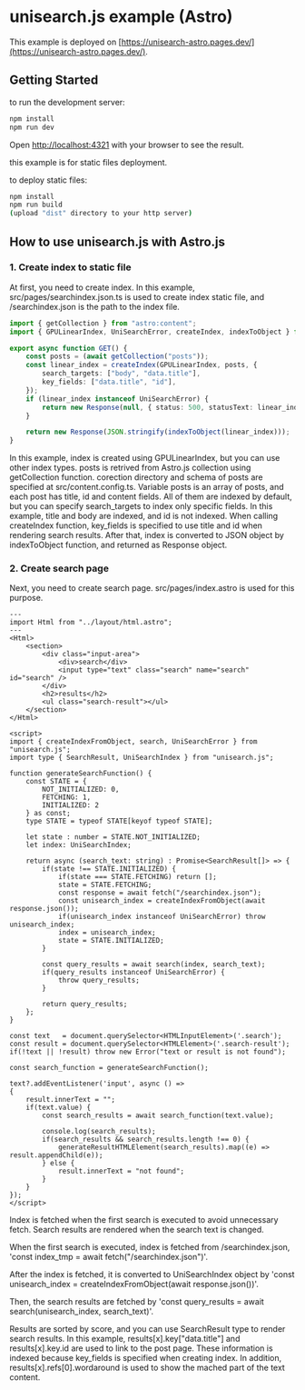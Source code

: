 # unisearch.js example (Astro)

This example is deployed on [https://unisearch-astro.pages.dev/](https://unisearch-astro.pages.dev/).

## Getting Started

to run the development server:

```bash
npm install
npm run dev
```

Open [http://localhost:4321](http://localhost:4321) with your browser to see the result.

this example is for static files deployment.

to deploy static files:

```bash
npm install
npm run build
(upload "dist" directory to your http server)
```

## How to use unisearch.js with Astro.js

### 1. Create index to static file

At first, you need to create index. In this example, src/pages/searchindex.json.ts is used to create index static file, and /searchindex.json is the path to the index file.

```ts
import { getCollection } from "astro:content";
import { GPULinearIndex, UniSearchError, createIndex, indexToObject } from "unisearch.js";

export async function GET() {
    const posts = (await getCollection("posts"));
    const linear_index = createIndex(GPULinearIndex, posts, {
        search_targets: ["body", "data.title"],
        key_fields: ["data.title", "id"],
    });
    if (linear_index instanceof UniSearchError) {
        return new Response(null, { status: 500, statusText: linear_index.message });
    }

    return new Response(JSON.stringify(indexToObject(linear_index)));
}
```

In this example, index is created using GPULinearIndex, but you can use other index types.
posts is retrived from Astro.js collection using getCollection function.
corection directory and schema of posts are specified at src/content.config.ts.
Variable posts is an array of posts, and each post has title, id and content fields. All of them are indexed by default, but you can specify search_targets to index only specific fields. In this example, title and body are indexed, and id is not indexed.
When calling createIndex function, key_fields is specified to use title and id when rendering search results.
After that, index is converted to JSON object by indexToObject function, and returned as Response object.

### 2. Create search page

Next, you need to create search page. src/pages/index.astro is used for this purpose.

```astro
---
import Html from "../layout/html.astro";
---
<Html>
	<section>
		<div class="input-area">
			<div>search</div>
			<input type="text" class="search" name="search" id="search" />
		</div>
		<h2>results</h2>
		<ul class="search-result"></ul>
	</section>
</Html>

<script>
import { createIndexFromObject, search, UniSearchError } from "unisearch.js";
import type { SearchResult, UniSearchIndex } from "unisearch.js";

function generateSearchFunction() {
	const STATE = {
		NOT_INITIALIZED: 0,
		FETCHING: 1,
		INITIALIZED: 2
	} as const;
	type STATE = typeof STATE[keyof typeof STATE];

	let state : number = STATE.NOT_INITIALIZED;
	let index: UniSearchIndex;

	return async (search_text: string) : Promise<SearchResult[]> => {
		if(state !== STATE.INITIALIZED) {
			if(state === STATE.FETCHING) return [];
			state = STATE.FETCHING;
			const response = await fetch("/searchindex.json");
			const unisearch_index = createIndexFromObject(await response.json());
			if(unisearch_index instanceof UniSearchError) throw unisearch_index;
			index = unisearch_index;
			state = STATE.INITIALIZED;
		}

		const query_results = await search(index, search_text);
		if(query_results instanceof UniSearchError) {
			throw query_results;
		}

		return query_results;
	};
}

const text   = document.querySelector<HTMLInputElement>('.search');
const result = document.querySelector<HTMLElement>('.search-result');
if(!text || !result) throw new Error("text or result is not found");

const search_function = generateSearchFunction();

text?.addEventListener('input', async () =>
{
	result.innerText = "";
	if(text.value) {
		const search_results = await search_function(text.value);

		console.log(search_results);
		if(search_results && search_results.length !== 0) {
			generateResultHTMLElement(search_results).map((e) => result.appendChild(e));
		} else {
			result.innerText = "not found";
		}
	}
});
</script>
```

Index is fetched when the first search is executed to avoid unnecessary fetch.
Search results are rendered when the search text is changed.

When the first search is executed, index is fetched from /searchindex.json, 'const index_tmp = await fetch("/searchindex.json")'.

After the index is fetched, it is converted to UniSearchIndex object by 'const unisearch_index = createIndexFromObject(await response.json())'.

Then, the search results are fetched by 'const query_results = await search(unisearch_index, search_text)'.

Results are sorted by score, and you can use SearchResult type to render search results.
In this example, results[x].key["data.title"] and results[x].key.id are used to link to the post page. These information is indexed because key_fields is specified when creating index.
In addition, results[x].refs[0].wordaround is used to show the mached part of the text content.
